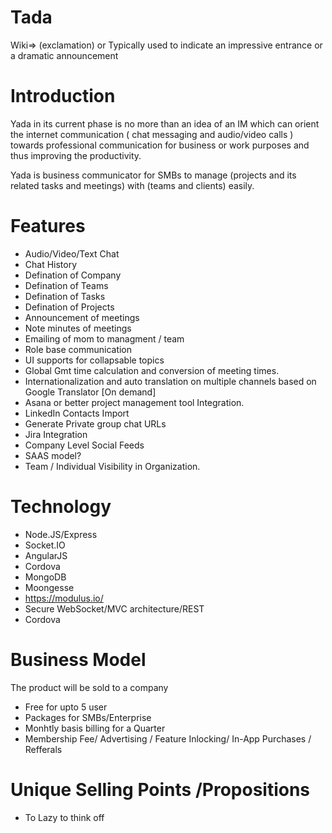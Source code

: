 Tada
====
Wiki=> (exclamation) or Typically used to indicate an impressive entrance or a dramatic announcement

Introduction
==============

Yada in its current phase is no more than an idea of an IM which can orient the  internet communication ( chat messaging and audio/video calls ) towards professional communication for business or work purposes and thus improving the productivity.

Yada is business communicator for SMBs to manage (projects and its related tasks and meetings) with (teams and clients) easily.


Features
==========

*  Audio/Video/Text Chat
*  Chat History 
*  Defination of Company
*  Defination of Teams  
*  Defination of Tasks
*  Defination of Projects
*  Announcement of meetings
*  Note minutes of meetings
*  Emailing of mom to managment / team
*  Role base communication
*  UI supports for collapsable topics  
*  Global Gmt time calculation and conversion of meeting times.
*  Internationalization and auto translation on multiple channels based on Google Translator [On demand]
*  Asana or better project management tool Integration. 
*  LinkedIn Contacts Import
*  Generate Private group chat URLs
*  Jira Integration
*  Company Level Social Feeds
*  SAAS model?
*  Team / Individual Visibility in Organization.


Technology
===========
*  Node.JS/Express
*  Socket.IO
*  AngularJS
*  Cordova
*  MongoDB
*  Moongesse
*  https://modulus.io/
*  Secure WebSocket/MVC architecture/REST
*  Cordova

Business Model
===============
The product will be sold to a company 
  - Free for upto 5 user
  - Packages for SMBs/Enterprise
  - Monhtly basis billing for a Quarter
  - Membership Fee/ Advertising / Feature Inlocking/ In-App Purchases / Refferals


Unique Selling Points /Propositions
=====================================
* To Lazy to think off

